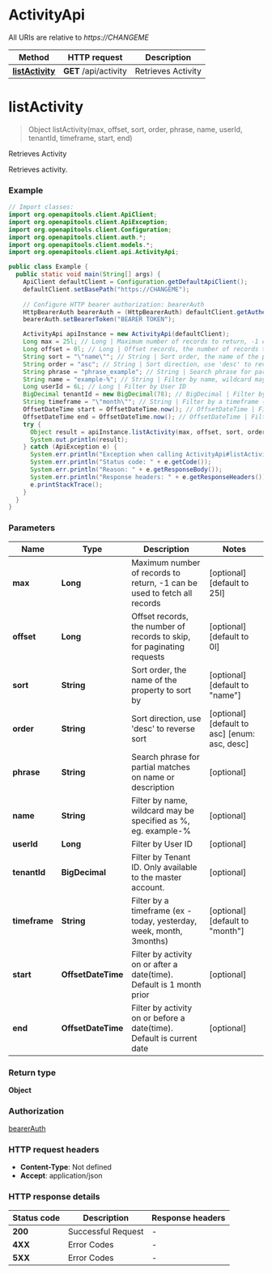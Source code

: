 # ActivityApi

All URIs are relative to *https://CHANGEME*

Method | HTTP request | Description
------------- | ------------- | -------------
[**listActivity**](ActivityApi.md#listActivity) | **GET** /api/activity | Retrieves Activity


<a name="listActivity"></a>
# **listActivity**
> Object listActivity(max, offset, sort, order, phrase, name, userId, tenantId, timeframe, start, end)

Retrieves Activity

Retrieves activity. 

### Example
```java
// Import classes:
import org.openapitools.client.ApiClient;
import org.openapitools.client.ApiException;
import org.openapitools.client.Configuration;
import org.openapitools.client.auth.*;
import org.openapitools.client.models.*;
import org.openapitools.client.api.ActivityApi;

public class Example {
  public static void main(String[] args) {
    ApiClient defaultClient = Configuration.getDefaultApiClient();
    defaultClient.setBasePath("https://CHANGEME");
    
    // Configure HTTP bearer authorization: bearerAuth
    HttpBearerAuth bearerAuth = (HttpBearerAuth) defaultClient.getAuthentication("bearerAuth");
    bearerAuth.setBearerToken("BEARER TOKEN");

    ActivityApi apiInstance = new ActivityApi(defaultClient);
    Long max = 25l; // Long | Maximum number of records to return, -1 can be used to fetch all records
    Long offset = 0l; // Long | Offset records, the number of records to skip, for paginating requests
    String sort = "\"name\""; // String | Sort order, the name of the property to sort by
    String order = "asc"; // String | Sort direction, use 'desc' to reverse sort
    String phrase = "phrase_example"; // String | Search phrase for partial matches on name or description
    String name = "example-%"; // String | Filter by name, wildcard may be specified as %, eg. example-%
    Long userId = 6L; // Long | Filter by User ID
    BigDecimal tenantId = new BigDecimal(78); // BigDecimal | Filter by Tenant ID. Only available to the master account.
    String timeframe = "\"month\""; // String | Filter by a timeframe (ex - today, yesterday, week, month, 3months)
    OffsetDateTime start = OffsetDateTime.now(); // OffsetDateTime | Filter by activity on or after a date(time). Default is 1 month prior
    OffsetDateTime end = OffsetDateTime.now(); // OffsetDateTime | Filter by activity on or before a date(time). Default is current date
    try {
      Object result = apiInstance.listActivity(max, offset, sort, order, phrase, name, userId, tenantId, timeframe, start, end);
      System.out.println(result);
    } catch (ApiException e) {
      System.err.println("Exception when calling ActivityApi#listActivity");
      System.err.println("Status code: " + e.getCode());
      System.err.println("Reason: " + e.getResponseBody());
      System.err.println("Response headers: " + e.getResponseHeaders());
      e.printStackTrace();
    }
  }
}
```

### Parameters

Name | Type | Description  | Notes
------------- | ------------- | ------------- | -------------
 **max** | **Long**| Maximum number of records to return, -1 can be used to fetch all records | [optional] [default to 25l]
 **offset** | **Long**| Offset records, the number of records to skip, for paginating requests | [optional] [default to 0l]
 **sort** | **String**| Sort order, the name of the property to sort by | [optional] [default to &quot;name&quot;]
 **order** | **String**| Sort direction, use &#39;desc&#39; to reverse sort | [optional] [default to asc] [enum: asc, desc]
 **phrase** | **String**| Search phrase for partial matches on name or description | [optional]
 **name** | **String**| Filter by name, wildcard may be specified as %, eg. example-% | [optional]
 **userId** | **Long**| Filter by User ID | [optional]
 **tenantId** | **BigDecimal**| Filter by Tenant ID. Only available to the master account. | [optional]
 **timeframe** | **String**| Filter by a timeframe (ex - today, yesterday, week, month, 3months) | [optional] [default to &quot;month&quot;]
 **start** | **OffsetDateTime**| Filter by activity on or after a date(time). Default is 1 month prior | [optional]
 **end** | **OffsetDateTime**| Filter by activity on or before a date(time). Default is current date | [optional]

### Return type

**Object**

### Authorization

[bearerAuth](../README.md#bearerAuth)

### HTTP request headers

 - **Content-Type**: Not defined
 - **Accept**: application/json

### HTTP response details
| Status code | Description | Response headers |
|-------------|-------------|------------------|
**200** | Successful Request |  -  |
**4XX** | Error Codes |  -  |
**5XX** | Error Codes |  -  |

